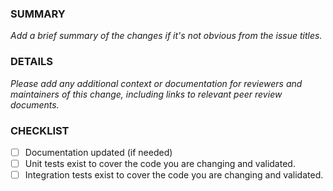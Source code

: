 ### SUMMARY

_Add a brief summary of the changes if it's not obvious from the issue titles._

### DETAILS

_Please add any additional context or documentation for reviewers and maintainers of this change, including links to relevant peer review documents._

### CHECKLIST
- [ ] Documentation updated (if needed)
- [ ] Unit tests exist to cover the code you are changing and validated.
- [ ] Integration tests exist to cover the code you are changing and validated.
